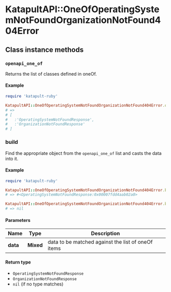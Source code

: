 # KatapultAPI::OneOfOperatingSystemNotFoundOrganizationNotFound404Error

## Class instance methods

### `openapi_one_of`

Returns the list of classes defined in oneOf.

#### Example

```ruby
require 'katapult-ruby'

KatapultAPI::OneOfOperatingSystemNotFoundOrganizationNotFound404Error.openapi_one_of
# =>
# [
#   :'OperatingSystemNotFoundResponse',
#   :'OrganizationNotFoundResponse'
# ]
```

### build

Find the appropriate object from the `openapi_one_of` list and casts the data into it.

#### Example

```ruby
require 'katapult-ruby'

KatapultAPI::OneOfOperatingSystemNotFoundOrganizationNotFound404Error.build(data)
# => #<OperatingSystemNotFoundResponse:0x00007fdd4aab02a0>

KatapultAPI::OneOfOperatingSystemNotFoundOrganizationNotFound404Error.build(data_that_doesnt_match)
# => nil
```

#### Parameters

| Name | Type | Description |
| ---- | ---- | ----------- |
| **data** | **Mixed** | data to be matched against the list of oneOf items |

#### Return type

- `OperatingSystemNotFoundResponse`
- `OrganizationNotFoundResponse`
- `nil` (if no type matches)

